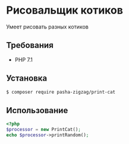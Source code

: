# Рисовальщик котиков

Умеет рисовать разных котиков

## Требования

- PHP 7.1

## Установка

```bash
$ composer require pasha-zigzag/print-cat
```

## Использование

```php
<?php
$processor = new PrintCat();
echo $processor->printRandom();
```